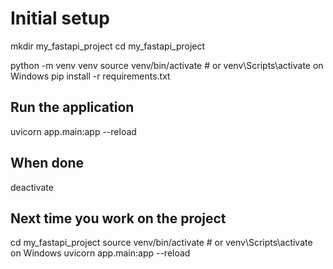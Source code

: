 # Initial setup

mkdir my_fastapi_project
cd my_fastapi_project

python -m venv venv
source venv/bin/activate # or venv\Scripts\activate on Windows
pip install -r requirements.txt

## Run the application

uvicorn app.main:app --reload

## When done

deactivate

## Next time you work on the project

cd my_fastapi_project
source venv/bin/activate # or venv\Scripts\activate on Windows
uvicorn app.main:app --reload

